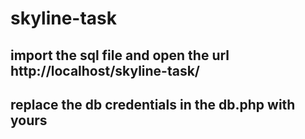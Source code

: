 # skyline-task
## import the sql file and open the url http://localhost/skyline-task/
## replace the db credentials in the db.php with yours
